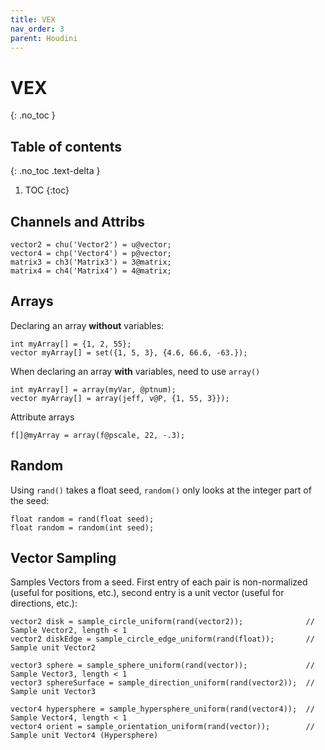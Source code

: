 ```yaml
---
title: VEX
nav_order: 3
parent: Houdini
---
```


# VEX
{: .no_toc }

## Table of contents
{: .no_toc .text-delta }

1. TOC
{:toc}

## Channels and Attribs
```VEX
vector2 = chu('Vector2') = u@vector;
vector4 = chp('Vector4') = p@vector;
matrix3 = ch3('Matrix3') = 3@matrix;
matrix4 = ch4('Matrix4') = 4@matrix;
```

## Arrays
Declaring an array **without** variables:
```vex
int myArray[] = {1, 2, 55};
vector myArray[] = set({1, 5, 3}, {4.6, 66.6, -63.});
```
When declaring an array **with** variables, need to use ```array()```
```vex
int myArray[] = array(myVar, @ptnum);
vector myArray[] = array(jeff, v@P, {1, 55, 3}});
```
Attribute arrays
```vex
f[]@myArray = array(f@pscale, 22, -.3);
```

## Random
Using ```rand()``` takes a float seed, ```random()``` only looks at the integer part of the seed:
```vex
float random = rand(float seed);
float random = random(int seed);
```

## Vector Sampling
Samples Vectors from a seed. First entry of each pair is non-normalized (useful for positions, etc.), second entry is a unit vector (useful for directions, etc.):
```vex
vector2 disk = sample_circle_uniform(rand(vector2));              // Sample Vector2, length < 1
vector2 diskEdge = sample_circle_edge_uniform(rand(float));       // Sample unit Vector2

vector3 sphere = sample_sphere_uniform(rand(vector));             // Sample Vector3, length < 1
vector3 sphereSurface = sample_direction_uniform(rand(vector2));  // Sample unit Vector3

vector4 hypersphere = sample_hypersphere_uniform(rand(vector4));  // Sample Vector4, length < 1
vector4 orient = sample_orientation_uniform(rand(vector));        // Sample unit Vector4 (Hypersphere)
```
